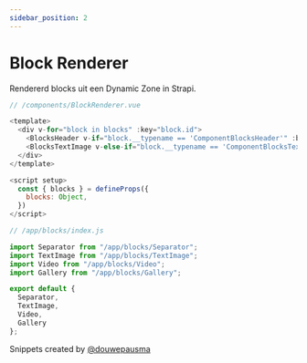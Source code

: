 ```yaml
---
sidebar_position: 2
---
```


# Block Renderer

Rendererd blocks uit een Dynamic Zone in Strapi.

```js
// /components/BlockRenderer.vue

<template>
  <div v-for="block in blocks" :key="block.id">
    <BlocksHeader v-if="block.__typename == 'ComponentBlocksHeader'" :block="block" />
    <BlocksTextImage v-else-if="block.__typename == 'ComponentBlocksTextImage'" :block="block" />
  </div>
</template>

<script setup>
  const { blocks } = defineProps({
    blocks: Object,
  })
</script>
```

```js
// /app/blocks/index.js

import Separator from "/app/blocks/Separator";
import TextImage from "/app/blocks/TextImage";
import Video from "/app/blocks/Video";
import Gallery from "/app/blocks/Gallery";

export default {
  Separator,
  TextImage,
  Video,
  Gallery
};
```

Snippets created by [@douwepausma](https://github.com/douwepausma)